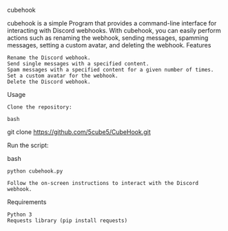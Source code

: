 cubehook

cubehook is a simple Program that provides a command-line interface for interacting with Discord webhooks. With cubehook, you can easily perform actions such as renaming the webhook, sending messages, spamming messages, setting a custom avatar, and deleting the webhook.
Features

    Rename the Discord webhook.
    Send single messages with a specified content.
    Spam messages with a specified content for a given number of times.
    Set a custom avatar for the webhook.
    Delete the Discord webhook.

Usage

    Clone the repository:

    bash

git clone https://github.com/5cube5/CubeHook.git

Run the script:

bash

    python cubehook.py

    Follow the on-screen instructions to interact with the Discord webhook.

Requirements

    Python 3
    Requests library (pip install requests)

